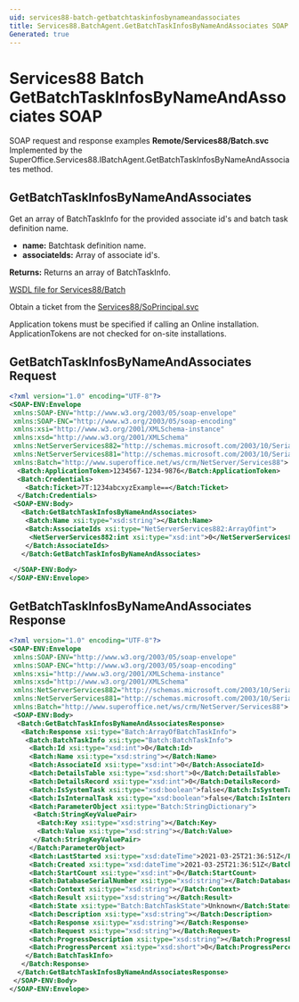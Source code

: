 ```yaml
---
uid: services88-batch-getbatchtaskinfosbynameandassociates
title: Services88.BatchAgent.GetBatchTaskInfosByNameAndAssociates SOAP
Generated: true
---
```


# Services88 Batch GetBatchTaskInfosByNameAndAssociates SOAP

SOAP request and response examples **Remote/Services88/Batch.svc**
Implemented by the <see cref="M:SuperOffice.Services88.IBatchAgent.GetBatchTaskInfosByNameAndAssociates">SuperOffice.Services88.IBatchAgent.GetBatchTaskInfosByNameAndAssociates</see> method.

## GetBatchTaskInfosByNameAndAssociates

Get an array of BatchTaskInfo for the provided associate id's and batch task definition name.

* **name:** Batchtask definition name.
* **associateIds:** Array of associate id's.

**Returns:** Returns an array of BatchTaskInfo.


[WSDL file for Services88/Batch](../Services88-Batch.md)

Obtain a ticket from the [Services88/SoPrincipal.svc](../SoPrincipal/index.md)

Application tokens must be specified if calling an Online installation. ApplicationTokens are not checked for on-site installations.

## GetBatchTaskInfosByNameAndAssociates Request

```xml
<?xml version="1.0" encoding="UTF-8"?>
<SOAP-ENV:Envelope
 xmlns:SOAP-ENV="http://www.w3.org/2003/05/soap-envelope"
 xmlns:SOAP-ENC="http://www.w3.org/2003/05/soap-encoding"
 xmlns:xsi="http://www.w3.org/2001/XMLSchema-instance"
 xmlns:xsd="http://www.w3.org/2001/XMLSchema"
 xmlns:NetServerServices882="http://schemas.microsoft.com/2003/10/Serialization/Arrays"
 xmlns:NetServerServices881="http://schemas.microsoft.com/2003/10/Serialization/"
 xmlns:Batch="http://www.superoffice.net/ws/crm/NetServer/Services88">
  <Batch:ApplicationToken>1234567-1234-9876</Batch:ApplicationToken>
  <Batch:Credentials>
    <Batch:Ticket>7T:1234abcxyzExample==</Batch:Ticket>
  </Batch:Credentials>
 <SOAP-ENV:Body>
   <Batch:GetBatchTaskInfosByNameAndAssociates>
    <Batch:Name xsi:type="xsd:string"></Batch:Name>
    <Batch:AssociateIds xsi:type="NetServerServices882:ArrayOfint">
     <NetServerServices882:int xsi:type="xsd:int">0</NetServerServices882:int>
    </Batch:AssociateIds>
   </Batch:GetBatchTaskInfosByNameAndAssociates>

 </SOAP-ENV:Body>
</SOAP-ENV:Envelope>

```


## GetBatchTaskInfosByNameAndAssociates Response

```xml
<?xml version="1.0" encoding="UTF-8"?>
<SOAP-ENV:Envelope
 xmlns:SOAP-ENV="http://www.w3.org/2003/05/soap-envelope"
 xmlns:SOAP-ENC="http://www.w3.org/2003/05/soap-encoding"
 xmlns:xsi="http://www.w3.org/2001/XMLSchema-instance"
 xmlns:xsd="http://www.w3.org/2001/XMLSchema"
 xmlns:NetServerServices882="http://schemas.microsoft.com/2003/10/Serialization/Arrays"
 xmlns:NetServerServices881="http://schemas.microsoft.com/2003/10/Serialization/"
 xmlns:Batch="http://www.superoffice.net/ws/crm/NetServer/Services88">
 <SOAP-ENV:Body>
  <Batch:GetBatchTaskInfosByNameAndAssociatesResponse>
   <Batch:Response xsi:type="Batch:ArrayOfBatchTaskInfo">
    <Batch:BatchTaskInfo xsi:type="Batch:BatchTaskInfo">
     <Batch:Id xsi:type="xsd:int">0</Batch:Id>
     <Batch:Name xsi:type="xsd:string"></Batch:Name>
     <Batch:AssociateId xsi:type="xsd:int">0</Batch:AssociateId>
     <Batch:DetailsTable xsi:type="xsd:short">0</Batch:DetailsTable>
     <Batch:DetailsRecord xsi:type="xsd:int">0</Batch:DetailsRecord>
     <Batch:IsSystemTask xsi:type="xsd:boolean">false</Batch:IsSystemTask>
     <Batch:IsInternalTask xsi:type="xsd:boolean">false</Batch:IsInternalTask>
     <Batch:ParameterObject xsi:type="Batch:StringDictionary">
      <Batch:StringKeyValuePair>
       <Batch:Key xsi:type="xsd:string"></Batch:Key>
       <Batch:Value xsi:type="xsd:string"></Batch:Value>
      </Batch:StringKeyValuePair>
     </Batch:ParameterObject>
     <Batch:LastStarted xsi:type="xsd:dateTime">2021-03-25T21:36:51Z</Batch:LastStarted>
     <Batch:Created xsi:type="xsd:dateTime">2021-03-25T21:36:51Z</Batch:Created>
     <Batch:StartCount xsi:type="xsd:int">0</Batch:StartCount>
     <Batch:DatabaseSerialNumber xsi:type="xsd:string"></Batch:DatabaseSerialNumber>
     <Batch:Context xsi:type="xsd:string"></Batch:Context>
     <Batch:Result xsi:type="xsd:string"></Batch:Result>
     <Batch:State xsi:type="Batch:BatchTaskState">Unknown</Batch:State>
     <Batch:Description xsi:type="xsd:string"></Batch:Description>
     <Batch:Response xsi:type="xsd:string"></Batch:Response>
     <Batch:Request xsi:type="xsd:string"></Batch:Request>
     <Batch:ProgressDescription xsi:type="xsd:string"></Batch:ProgressDescription>
     <Batch:ProgressPercent xsi:type="xsd:short">0</Batch:ProgressPercent>
    </Batch:BatchTaskInfo>
   </Batch:Response>
  </Batch:GetBatchTaskInfosByNameAndAssociatesResponse>
 </SOAP-ENV:Body>
</SOAP-ENV:Envelope>

```

